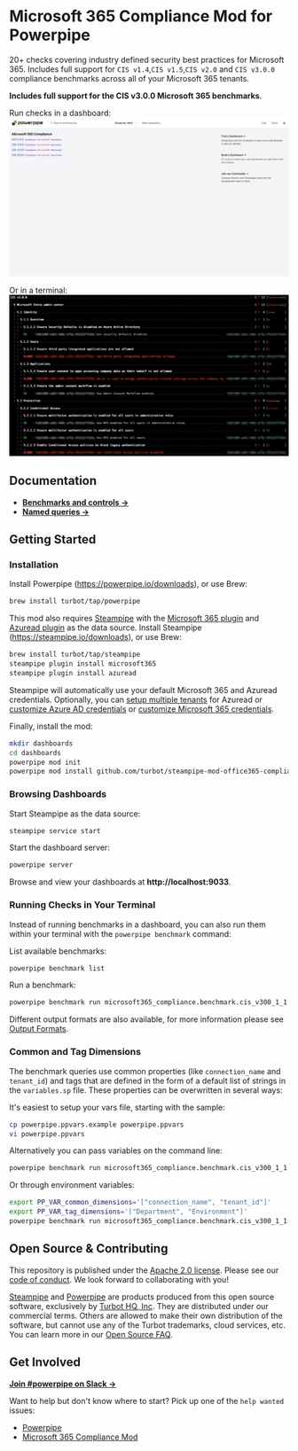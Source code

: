 # Microsoft 365 Compliance Mod for Powerpipe

20+ checks covering industry defined security best practices for Microsoft 365. Includes full support for `CIS v1.4`,`CIS v1.5`,`CIS v2.0` and `CIS v3.0.0` compliance benchmarks across all of your Microsoft 365 tenants.

**Includes full support for the CIS v3.0.0 Microsoft 365 benchmarks**.

Run checks in a dashboard:
![image](https://raw.githubusercontent.com/turbot/steampipe-mod-microsoft365-compliance/main/docs/microsoft365_compliance_dashboard.png)

Or in a terminal:
![image](https://raw.githubusercontent.com/turbot/steampipe-mod-microsoft365-compliance/main/docs/microsoft365_compliance_cis_v300_terminal.png)

## Documentation

- **[Benchmarks and controls →](https://hub.powerpipe.io/mods/turbot/microsoft365_compliance/controls)**
- **[Named queries →](https://hub.powerpipe.io/mods/turbot/microsoft365_compliance/queries)**

## Getting Started

### Installation

Install Powerpipe (https://powerpipe.io/downloads), or use Brew:

```sh
brew install turbot/tap/powerpipe
```

This mod also requires [Steampipe](https://steampipe.io) with the [Microsoft 365 plugin](https://hub.steampipe.io/plugins/turbot/microsoft365) and [Azuread plugin](https://hub.steampipe.io/plugins/turbot/azuread) as the data source. Install Steampipe (https://steampipe.io/downloads), or use Brew:

```sh
brew install turbot/tap/steampipe
steampipe plugin install microsoft365
steampipe plugin install azuread
```

Steampipe will automatically use your default Microsoft 365 and Azuread credentials. Optionally, you can [setup multiple tenants](https://hub.steampipe.io/plugins/turbot/azuread#multi-tenant-connections) for Azuread or [customize Azure AD credentials](https://hub.steampipe.io/plugins/turbot/azuread#configuring-azure-active-directory-credentials) or [customize Microsoft 365 credentials](https://hub.steampipe.io/plugins/turbot/microsoft365#configuring-microsoft-365-credentials).

Finally, install the mod:

```sh
mkdir dashboards
cd dashboards
powerpipe mod init
powerpipe mod install github.com/turbot/steampipe-mod-office365-compliance
```

### Browsing Dashboards

Start Steampipe as the data source:

```sh
steampipe service start
```

Start the dashboard server:

```sh
powerpipe server
```

Browse and view your dashboards at **http://localhost:9033**.

### Running Checks in Your Terminal

Instead of running benchmarks in a dashboard, you can also run them within your
terminal with the `powerpipe benchmark` command:

List available benchmarks:

```sh
powerpipe benchmark list
```

Run a benchmark:

```sh
powerpipe benchmark run microsoft365_compliance.benchmark.cis_v300_1_1
```

Different output formats are also available, for more information please see
[Output Formats](https://powerpipe.io/docs/reference/cli/benchmark#output-formats).

### Common and Tag Dimensions

The benchmark queries use common properties (like `connection_name` and `tenant_id`) and tags that are defined in the form of a default list of strings in the `variables.sp` file. These properties can be overwritten in several ways:

It's easiest to setup your vars file, starting with the sample:

```sh
cp powerpipe.ppvars.example powerpipe.ppvars
vi powerpipe.ppvars
```

Alternatively you can pass variables on the command line:

```sh
powerpipe benchmark run microsoft365_compliance.benchmark.cis_v300_1_1 --var 'common_dimensions=["connection_name", "tenant_id"]'
```

Or through environment variables:

```sh
export PP_VAR_common_dimensions='["connection_name", "tenant_id"]'
export PP_VAR_tag_dimensions='["Department", "Environment"]'
powerpipe benchmark run microsoft365_compliance.benchmark.cis_v300_1_1
```

## Open Source & Contributing

This repository is published under the [Apache 2.0 license](https://www.apache.org/licenses/LICENSE-2.0). Please see our [code of conduct](https://github.com/turbot/.github/blob/main/CODE_OF_CONDUCT.md). We look forward to collaborating with you!

[Steampipe](https://steampipe.io) and [Powerpipe](https://powerpipe.io) are products produced from this open source software, exclusively by [Turbot HQ, Inc](https://turbot.com). They are distributed under our commercial terms. Others are allowed to make their own distribution of the software, but cannot use any of the Turbot trademarks, cloud services, etc. You can learn more in our [Open Source FAQ](https://turbot.com/open-source).

## Get Involved

**[Join #powerpipe on Slack →](https://turbot.com/community/join)**

Want to help but don't know where to start? Pick up one of the `help wanted` issues:

- [Powerpipe](https://github.com/turbot/powerpipe/labels/help%20wanted)
- [Microsoft 365 Compliance Mod](https://github.com/turbot/steampipe-mod-microsoft365-compliance/labels/help%20wanted)
